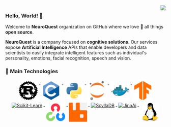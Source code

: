 <img align="right" src="https://visitor-badge.laobi.icu/badge?page_id=NeuroQuestAi">

### Hello, World! 👋

Welcome to **NeuroQuest** organization on GitHub where we love :orange_heart: all things **open source**.

**NeuroQuest** is a company focused on **cognitive solutions**. Our services expose **Artificial Intelligence** APIs that enable developers 
and data scientists to easily integrate intelligent features such as individual's personality, emotions, facial recognition, speech and vision.

### 🧰 Main Technologies

<p align="center">
  
<a href="https://www.rust-lang.org/" target="_blank" rel="noreferrer"> 
  <img src="https://raw.githubusercontent.com/devicons/devicon/master/icons/rust/rust-plain.svg" 
       alt="Rust" height="60" style="vertical-align:top; margin:4px"></a><a href="https://www.rust-lang.org/" target="_blank" rel="noreferrer"> 
  
<a href="https://isocpp.org/" target="_blank" rel="noreferrer"> 
  <img src="https://raw.githubusercontent.com/devicons/devicon/master/icons/c/c-original.svg" 
       alt="C++" height="60" style="vertical-align:top; margin:4px"></a><a href="https://isocpp.org/" target="_blank" rel="noreferrer"> 
  
<a href="https://www.python.org" target="_blank" rel="noreferrer"> 
  <img src="https://raw.githubusercontent.com/devicons/devicon/master/icons/python/python-original.svg" 
       alt="Python" height="60" style="vertical-align:top; margin:4px"></a><a href="https://www.python.org" target="_blank" rel="noreferrer"> 
  
<a href="https://jupyter.org/" target="_blank" rel="noreferrer"> 
  <img src="https://raw.githubusercontent.com/devicons/devicon/master/icons/jupyter/jupyter-original.svg" 
       alt="Jupyter" height="60" style="vertical-align:top; margin:4px"></a><a href="https://jupyter.org/" target="_blank" rel="noreferrer"> 
  
<a href="https://www.docker.com/" target="_blank" rel="noreferrer"> 
  <img src="https://raw.githubusercontent.com/devicons/devicon/master/icons/docker/docker-original.svg" 
       alt="Docker" height="60" style="vertical-align:top; margin:4px"></a><a href="https://www.docker.com/" target="_blank" rel="noreferrer"> 
  
<a href="https://www.tensorflow.org/" target="_blank" rel="noreferrer"> 
  <img src="https://raw.githubusercontent.com/devicons/devicon/master/icons/tensorflow/tensorflow-original.svg" 
       alt="TensorFlow" height="60" style="vertical-align:top; margin:4px"></a><a href="https://www.tensorflow.org/" target="_blank" rel="noreferrer"> 
  
<a href="https://scikit-learn.org/" target="_blank" rel="noreferrer"> 
  <img src="https://raw.githubusercontent.com/scikit-learn/scikit-learn/main/doc/logos/scikit-learn-logo-notext.png" 
       alt="Scikit-Learn" height="60" style="vertical-align:top; margin:4px"></a><a href="https://scikit-learn.org/" target="_blank" rel="noreferrer"> 
  
<a href="https://www.opencv.org/" target="_blank" rel="noreferrer"> 
  <img src="https://raw.githubusercontent.com/devicons/devicon/master/icons/opencv/opencv-original.svg" 
       alt="OpenCV" height="60" style="vertical-align:top; margin:4px"></a><a href="https://www.opencv.org/" target="_blank" rel="noreferrer">   

<a href="https://www.rabbitmq.com/" target="_blank" rel="noreferrer"> 
  <img src="https://raw.githubusercontent.com/edersoncorbari/edersoncorbari.github.io/master/assets/images/rabbitmq.png" 
       alt="RabbitMQ" height="60" style="vertical-align:top; margin:4px"></a><a href="https://www.rabbitmq.com/" target="_blank" rel="noreferrer">   

<a href="https://www.scylladb.com/" target="_blank" rel="noreferrer"> 
  <img src="https://avatars.githubusercontent.com/u/14364730?s=200&v=4" 
       alt="ScyllaDB" height="60" style="vertical-align:top; margin:4px"></a><a href="https://www.scylladb.com/" target="_blank" rel="noreferrer">   

<a href="https://jina.ai/" target="_blank" rel="noreferrer"> 
  <img src="https://avatars.githubusercontent.com/u/60539444?s=200&v=4" 
       alt="JinaAi" height="60" style="vertical-align:top; margin:4px"></a><a href="https://jina.ai/" target="_blank" rel="noreferrer">   

<a href="https://www.debian.org/" target="_blank" rel="noreferrer"> 
  <img src="https://raw.githubusercontent.com/devicons/devicon/master/icons/linux/linux-original.svg" 
       alt="Linux" height="60" style="vertical-align:top; margin:4px"></a><a href="https://www.debian.org/" target="_blank" rel="noreferrer">   
 
</p>
